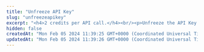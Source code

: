 ```yaml
---
title: "Unfreeze API Key"
slug: "unfreezeapikey"
excerpt: "<h4>2 credits per API call.</h4><br/><p>Unfreeze the API Key.\nIt's possible to perform sensitive operations like send ledger transaction, send off-chain transaction, send blockchain transaction,\nbroadcast blockchain transaction, perform Order book trade or create blockage again.</p>"
hidden: false
createdAt: "Mon Feb 05 2024 11:39:25 GMT+0000 (Coordinated Universal Time)"
updatedAt: "Mon Feb 05 2024 11:39:26 GMT+0000 (Coordinated Universal Time)"
---
```

